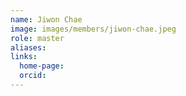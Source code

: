```yaml
---
name: Jiwon Chae
image: images/members/jiwon-chae.jpeg
role: master
aliases:
links:
  home-page: 
  orcid:
---
```

